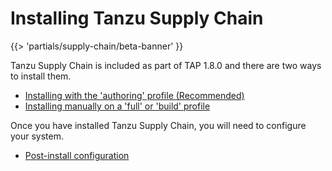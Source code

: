 # Installing Tanzu Supply Chain

{{> 'partials/supply-chain/beta-banner' }}

Tanzu Supply Chain is included as part of TAP 1.8.0 and there are two ways to install them.

- [Installing with the 'authoring' profile (Recommended)](./install-authoring-profile.hbs.md)
- [Installing manually on a 'full' or 'build' profile](./installing-manually.hbs)

Once you have installed Tanzu Supply Chain, you will need to configure your system.

- [Post-install configuration](./post-install-configuration.hbs.md)